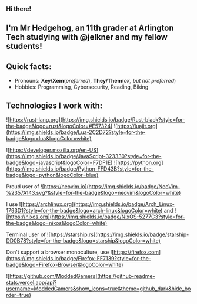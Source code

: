 ### Hi there!

I'm Mr Hedgehog, an 11th grader at Arlington Tech studying with @jelkner and my fellow students!
---
## Quick facts:
- Pronouns: **Xey/Xem**(*preferred*), **They/Them**(*ok, but not preferred*) 
- Hobbies: Programming, Cybersecurity, Reading, Biking

## Technologies I work with:

![https://rust-lang.org](https://img.shields.io/badge/Rust-black?style=for-the-badge&logo=rust&logoColor=#E57324)
![https://luajit.org](https://img.shields.io/badge/Lua-2C2D72?style=for-the-badge&logo=lua&logoColor=white)

![https://developer.mozilla.org/en-US](https://img.shields.io/badge/JavaScript-323330?style=for-the-badge&logo=javascript&logoColor=F7DF1E)
![https://python.org](https://img.shields.io/badge/Python-FFD43B?style=for-the-badge&logo=python&logoColor=blue)


Proud user of ![https://neovim.io](https://img.shields.io/badge/NeoVim-%2357A143.svg?&style=for-the-badge&logo=neovim&logoColor=white)

I use ![https://archlinux.org](https://img.shields.io/badge/Arch_Linux-1793D1?style=for-the-badge&logo=arch-linux&logoColor=white) and ![https://nixos.org](https://img.shields.io/badge/NixOS-5277C3?style=for-the-badge&logo=nixos&logoColor=white)

Terminal user of ![https://starship.rs](https://img.shields.io/badge/starship-DD0B78?style=for-the-badge&logo=starship&logoColor=white)

Don't support a browser monoculture, use ![https://firefox.com](https://img.shields.io/badge/Firefox-FF7139?style=for-the-badge&logo=Firefox-Browser&logoColor=white)

![https://github.com/ModdedGamers](https://github-readme-stats.vercel.app/api?username=ModdedGamers&show_icons=true&theme=github_dark&hide_border=true)
